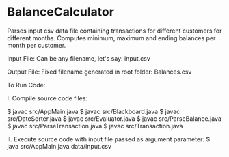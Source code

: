 # BalanceCalculator
Parses input csv data file containing transactions for different customers for different months. 
Computes minimum, maximum and ending balances per month per customer.

Input File: Can be any filename, let's say:             input.csv

Output File: Fixed filename generated in root folder:   Balances.csv

To Run Code:

I. Compile source code files:

$ javac src/AppMain.java
$ javac src/Blackboard.java
$ javac src/DateSorter.java
$ javac src/Evaluator.java
$ javac src/ParseBalance.java
$ javac src/ParseTransaction.java
$ javac src/Transaction.java

II. Execute source code with input file passed as argument parameter:
$ java src/AppMain.java data/input.csv
